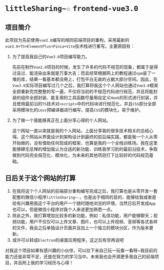 # `littleSharing~☆` `frontend-vue3.0`

## 项目简介

此项目为先前使用`vue2.0`编写的相同前端项目的重构，采用最新的`vue3.0+TS+ElementPlus+Pinia+Vite`技术栈进行重写。主要原因有：

1. 为了提高我自己的`Vue3.0`项目编写能力。

   先前在制作`Vue2.0`项目的时候，发生了许多的代码不规范的现象，都属于是得过且过、能渲染出来就是万事大吉；而且经常根据网上的教程通过`npm`装了一堆的库，结果一看基本都没用上，打包平白无故的占据大部分空间。因此，在`Vue3.0`实际项目编写过几个之后，我打算将我这个个人网站也通过`Vue3.0`框架全部重新完完整整的写一遍，不仅将当初的不规范代码进行规范，并且将能封装的组件全部封装、能复用的工具函数尽量用自定义`Hook`的形式进行封装，并且使用最前沿的`TS`技术对`<script>`中的代码块进行规范化，并且`CSS`部分全部采用模块化的`Less`预编译器进行编写，提高`CSS`的模块化，易于维护。

2. 为了做一个我能够真正在上面分享心得的个人网站。

   这个网站一直以来就是我的个人网站，上面分享我的很多技术相关的总结心得。这个网站从界面设计到架构设计到最终的前后端实践，都是我一个人从零开始做的，没有借助任何现成的框架，也算是我的一个全栈训练场。我在这里能够肆无忌惮的增加我认为合适的新功能、训练我学习到的最前沿技术，争取做到代码完全规范化、模块化，为未来的其他项目打下比较好的代码规范基础。

## 日后关于这个网站的打算

1. 在我将这个个人网站的前端部分重构编写完成之后，我打算也是从零开发一套配套的微信小程序`littleSharing~☆`，也是出于相同的目的，能够给我或者是给有兴趣用我这个平台的用户一个随时随地浏览的环境，当然日后开发成`App`也可以，但是微信小程序对我个人来说更加熟悉一点。
2. 除此之外，我打算增加比较多的新功能，例如：私信功能，用户能够聊天；视频功能，用户不仅仅可以上传文章、图片，也可以上传视频、音频等各式各样的文件，我会之后单独设计页面并且加上一个独立的模块分区，作为版本更新。
3. 或许可以转成`Electron`的桌面应用程序，这之后有空再说吧

对我这个项目如果有感兴趣的小伙伴，可以拉下来自己玩一玩看一看呀~我目前的能力还是非常不足，还是在努力的学习当中。未来我也会开源更多我自己的前端项目，并且附上我的学习经历与心得！
